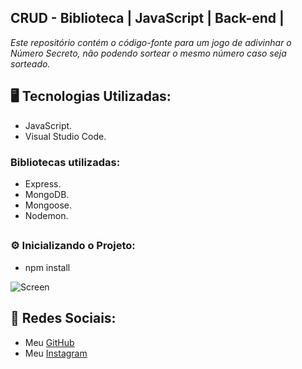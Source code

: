 ## CRUD - Biblioteca | JavaScript | Back-end |


<p><em>Este repositório contém o código-fonte para um jogo de adivinhar o Número Secreto, não podendo sortear o mesmo número caso seja sorteado.</em></p>

<h2>🖥️ Tecnologias Utilizadas:</h2>
<ul>
      <li>JavaScript.</li>
      <li>Visual Studio Code.</li>
</ul>
<h3> Bibliotecas utilizadas: </h3>
<ul>
      <li>Express.</li>
      <li>MongoDB.</li>
      <li>Mongoose.</li>
      <li>Nodemon.</li>
</ul>

## <h3>⚙️ Inicializando o Projeto:</h3>
<ul>
<li>npm install</li>
</ul>


![Screen](https://cdn.discordapp.com/attachments/1129425322685767680/1148647885186019460/image.png)


 ## 📱 Redes Sociais:
* Meu [GitHub](https://github.com/ViniciusTunes)
* Meu [Instagram](https://www.instagram.com/yng.Vinicius/)
